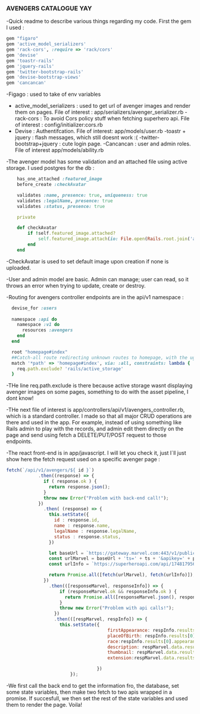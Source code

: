 ### AVENGERS CATALOGUE YAY #######

-Quick readme to describe various things regarding my code. First the gem I used :

```ruby
gem "figaro"
gem 'active_model_serializers'
gem 'rack-cors', :require => 'rack/cors'
gem 'devise'
gem 'toastr-rails'
gem 'jquery-rails'
gem 'twitter-bootstrap-rails'
gem 'devise-bootstrap-views'
gem 'cancancan'
```

-Figago : used to take of env variables
- active_model_serializers : used to get url of avenger images and render them on pages. File of interest : app/serializers/avenger_serializer.rb
-rack-cors : To avoid Cors policy stuff when fetching superhero api. File of interest : config/initializer:cors.rb
- Devise : Authentifcation. File of interest: app/models/user.rb
-toastr + jquery : flash messages, which still doesnt work :(
-twitter-bootstrap+jquery : cute login page.
-Cancancan : user and admin roles. File of interest app/models/ability.rb

-The avenger model has some validation and an attached file using active storage. I used postgres for the db :

```ruby
    has_one_attached :featured_image
    before_create :checkAvatar

    validates :name, presence: true, uniqueness: true
    validates :legalName, presence: true
    validates :status, presence: true

    private

    def checkAvatar 
        if !self.featured_image.attached?               
            self.featured_image.attach(io: File.open(Rails.root.join('app/assets/images/defaultHero.jpeg')), filename: 'defaultHero.jpeg', content_type: 'image/jpeg')
        end
    end
```

-CheckAvatar is used to set default image upon creation if none is uploaded.

-User and admin model are basic. Admin can manage; user can read, so it throws an error when trying to update, create or destroy.

-Routing for avengers controller endpoints are in the api/v1 namespace :

```ruby
  devise_for :users
  
  namespace :api do
    namespace :v1 do
      resources :avengers
    end
  end

  root "homepage#index"
  ##Catch-all route redirecting unknown routes to homepage, with the ugly second line needed for Active record to display images
  match '*path' => 'homepage#index', via: :all, constraints: lambda { |req|
    req.path.exclude? 'rails/active_storage'
  }
```

-THe line req.path.exclude is there because active storage wasnt displaying avenger images on some pages, something to do with the asset pipeline, I dont know!

-THe next file of interest is app/controllers/api/v1/avengers_controller.rb, which is a standard controller. I made so that all major CRUD operations are there and used in the app. For example, instead of using something like Rails admin to play with the records, and admin edit them directly on the page and send using fetch a DELETE/PUT/POST request to those endpoints.

-The react front-end is in app/javascript. I will let you check it, just I`ll just show here the fetch request used on a specific avenger page :


```javascript
fetch(`/api/v1/avengers/${ id }`)
            .then((response) => {
              if ( response.ok ) {
                return response.json();
              }
              throw new Error("Problem with back-end call!");
            })
              .then( (response) => { 
                this.setState({   
                  id : response.id,   
                  name : response.name,
                  legalName : response.legalName,
                  status : response.status,
                })

                let baseUrl = `https://gateway.marvel.com:443/v1/public/characters?name=${ response.name }&`;
                const urlMarvel = baseUrl + 'ts=' + ts + '&apikey=' + publicKey + '&hash=' + hash;
                const urlInfo = `https://superheroapi.com/api/1748179568683239/search/${ response.name }`

                return Promise.all([fetch(urlMarvel), fetch(urlInfo)]);
              })
                .then(([responseMarvel, responseInfo]) => {
                    if (responseMarvel.ok && responseInfo.ok ) {
                      return Promise.all([responseMarvel.json(), responseInfo.json()]);
                    }
                    throw new Error("Problem with api calls!");
                  })
                  .then(([respMarvel, respInfo]) => {
                    this.setState({   
                                      firstAppearance: respInfo.results[0].biography["first-appearance"],
                                      placeOfBirth: respInfo.results[0].biography["place-of-birth"],
                                      race:respInfo.results[0].appearance.race,
                                      description: respMarvel.data.results[0].description,
                                      thumbnail: respMarvel.data.results[0].thumbnail.path,
                                      extension:respMarvel.data.results[0].thumbnail.extension

                                  })
                        });
```
-We first call the back end to get the information fro, the database, set some state variables, then make two fetch to two apis wrapped in a promise. If succesfull, we then set the rest of the state variables and used them to render the page. Voila!
